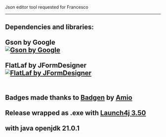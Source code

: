 Json editor tool requested for Francesco

------------------

Dependencies and libraries:
<br>
<br> 
Gson by Google
<br>
[![Gson by Google](https://badgen.net/github/release/google/gson/stable?icon=java)](https://github.com/google/gson)
<br>
<br> 
FlatLaf by JFormDesigner 
<br>
[![FlatLaf by JFormDesigner](https://badgen.net/github/release/JFormDesigner/FlatLaf/stable?icon=java)](https://github.com/JFormDesigner/FlatLaf)
<br> 
<br> 
------------------
Badges made thanks to <a href="https://badgen.net">Badgen</a> by <a href="https://github.com/amio">Amio<a/> 
<br> 
<br> 
Release wrapped as .exe with [Launch4j 3.50](https://launch4j.sourceforge.net/)
<br>
<br>
with java openjdk 21.0.1
------------------


